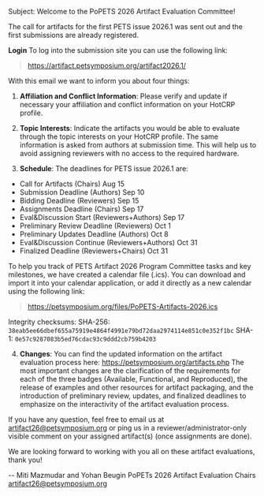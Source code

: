 Subject: Welcome to the PoPETS 2026 Artifact Evaluation Committee!

The call for artifacts for the first PETS issue 2026.1 was sent out and the first submissions are already registered.

**Login** To log into the submission site you can use the following link:
 > https://artifact.petsymposium.org/artifact2026.1/

With this email we want to inform you about four things:

1. **Affiliation and Conflict Information**: Please verify and update if necessary your affiliation and conflict information on your HotCRP profile.

2. **Topic Interests**: Indicate the artifacts you would be able to evaluate through the topic interests on your HotCRP profile. The same information is asked from authors at submission time. This will help us to avoid assigning reviewers with no access to the required hardware.

3. **Schedule**: The deadlines for PETS issue 2026.1 are:

- Call for Artifacts (Chairs) Aug 15
- Submission Deadline (Authors) Sep 10
- Bidding Deadline (Reviewers) Sep 15
- Assignments Deadline (Chairs) Sep 17
- Eval&Discussion Start (Reviewers+Authors) Sep 17
- Preliminary Review Deadline (Reviewers) Oct 1
- Preliminary Updates Deadline (Authors) Oct 8
- Eval&Discussion Continue (Reviewers+Authors) Oct 31
- Finalized Deadline (Reviewers+Chairs) Oct 31

To help you track of PETS Artifact 2026 Program Committee tasks and key milestones, we have created a calendar file (.ics). You can download and import it into your calendar application, or add it directly as a new calendar using the following link:
 > https://petsymposium.org/files/PoPETS-Artifacts-2026.ics

Integrity checksums:
SHA-256: `38eab5ee66dbef655a75919e4864f4991e79bd72daa2974114e851c0e352f1bc`
SHA-1: `0e57c9287083b5ed76cdac93c9ddd2cb759b4203`

4. **Changes**: You can find the updated information on the artifact evaluation process here: https://petsymposium.org/artifacts.php
The most important changes are the clarification of the requirements for each of the three badges (Available, Functional, and Reproduced), the release of examples and other resources for artifact packaging, and the introduction of preliminary review, updates, and finalized deadlines to emphasize on the interactivity of the artifact evaluation process.

If you have any question, feel free to email us at artifact26@petsymposium.org or ping us in a reviewer/administrator-only visible comment on your assigned artifact(s) (once assignments are done).

We are looking forward to working with you all on these artifact evaluations, thank you!

--
Miti Mazmudar and Yohan Beugin
PoPETs 2026 Artifact Evaluation Chairs
artifact26@petsymposium.org
